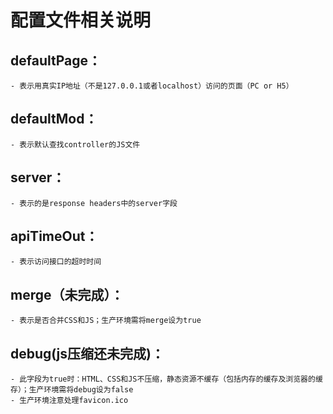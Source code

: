 # 配置文件相关说明

## defaultPage：
	- 表示用真实IP地址（不是127.0.0.1或者localhost）访问的页面（PC or H5）

## defaultMod：
	- 表示默认查找controller的JS文件

## server：
	- 表示的是response headers中的server字段

## apiTimeOut：
	- 表示访问接口的超时时间

## merge（未完成）：
	- 表示是否合并CSS和JS；生产环境需将merge设为true

## debug(js压缩还未完成)：
	- 此字段为true时：HTML、CSS和JS不压缩，静态资源不缓存（包括内存的缓存及浏览器的缓存）；生产环境需将debug设为false
	- 生产环境注意处理favicon.ico